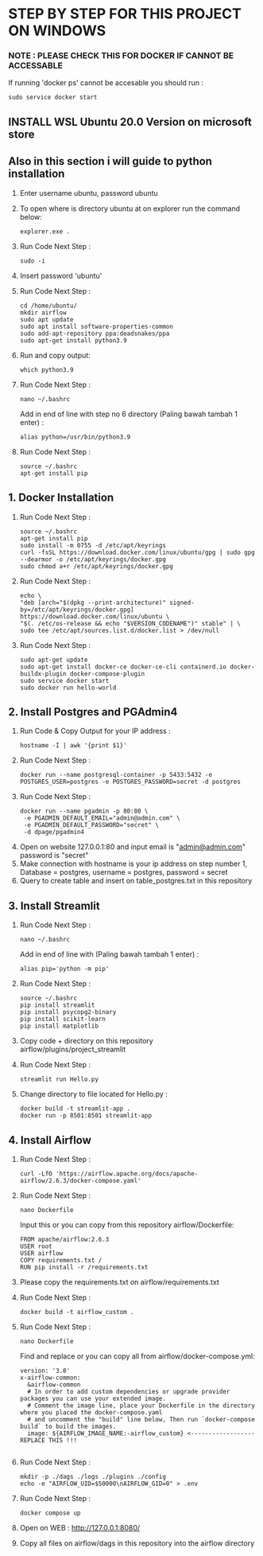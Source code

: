 # STEP BY STEP FOR THIS PROJECT ON WINDOWS


### NOTE : PLEASE CHECK THIS FOR DOCKER IF CANNOT BE ACCESSABLE
   If running 'docker ps' cannot be accesable you should run :
   ```
   sudo service docker start
   ```


## INSTALL WSL Ubuntu 20.0 Version on microsoft store 
## Also in this section i will guide to python installation

1. Enter username ubuntu, password ubuntu
2. To open where is directory ubuntu at on explorer run the command below:
   ```
   explorer.exe .
   ```
3. Run Code Next Step :
   ```
   sudo -i
   ```
4. Insert password 'ubuntu'
5. Run Code Next Step :
   ```
   cd /home/ubuntu/
   mkdir airflow
   sudo apt update
   sudo apt install software-properties-common
   sudo add-apt-repository ppa:deadsnakes/ppa
   sudo apt-get install python3.9
   ```

6. Run and copy output:
   ```
   which python3.9
   ```
7. Run Code Next Step :
   ```
   nano ~/.bashrc
   ```

   Add in end of line with step no 6 directory (Paling bawah tambah 1 enter) :
   ```
   alias python=/usr/bin/python3.9
   ```

8. Run Code Next Step :
   ```
   source ~/.bashrc
   apt-get install pip
   ```

## 1. Docker Installation
1. Run Code Next Step :
   ```
   source ~/.bashrc
   apt-get install pip
   sudo install -m 0755 -d /etc/apt/keyrings
   curl -fsSL https://download.docker.com/linux/ubuntu/gpg | sudo gpg --dearmor -o /etc/apt/keyrings/docker.gpg
   sudo chmod a+r /etc/apt/keyrings/docker.gpg
   ```

2. Run Code Next Step :
   ```
   echo \
   "deb [arch="$(dpkg --print-architecture)" signed-by=/etc/apt/keyrings/docker.gpg] https://download.docker.com/linux/ubuntu \
   "$(. /etc/os-release && echo "$VERSION_CODENAME")" stable" | \
   sudo tee /etc/apt/sources.list.d/docker.list > /dev/null
   ```
3. Run Code Next Step :
   ```
   sudo apt-get update
   sudo apt-get install docker-ce docker-ce-cli containerd.io docker-buildx-plugin docker-compose-plugin
   sudo service docker start
   sudo docker run hello-world
   ```

   
## 2. Install Postgres and PGAdmin4
1. Run Code & Copy Output for your IP address :
   ```
   hostname -I | awk '{print $1}'
   ```
2. Run Code Next Step :
   ```
   docker run --name postgresql-container -p 5433:5432 -e POSTGRES_USER=postgres -e POSTGRES_PASSWORD=secret -d postgres
   ```
4. Run Code Next Step :
   ```
   docker run --name pgadmin -p 80:80 \
    -e PGADMIN_DEFAULT_EMAIL="admin@admin.com" \
    -e PGADMIN_DEFAULT_PASSWORD="secret" \
    -d dpage/pgadmin4
   ```
5. Open on website 127.0.0.1:80 and input email is "admin@admin.com" password is "secret"
6. Make connection with hostname is your ip address on step number 1, Database = postgres, username = postgres, password = secret
7. Query to create table and insert on table_postgres.txt in this repository


## 3. Install Streamlit
1. Run Code  Next Step :
   ```
   nano ~/.bashrc
   ```
   
   Add in end of line with (Paling bawah tambah 1 enter) :
   ```
   alias pip='python -m pip'
   ```
2. Run Code Next Step :
   ```
   source ~/.bashrc
   pip install streamlit
   pip install psycopg2-binary
   pip install scikit-learn
   pip install matplotlib
   ```
3. Copy code + directory on this repository airflow/plugins/project_streamlit
4. Run Code Next Step :
   ```
   streamlit run Hello.py
   ```
5. Change directory to file located for Hello.py :
   ```
   docker build -t streamlit-app .
   docker run -p 8501:8501 streamlit-app
   ```

## 4. Install Airflow
1. Run Code  Next Step :
   ```
   curl -LfO 'https://airflow.apache.org/docs/apache-airflow/2.6.3/docker-compose.yaml'
   ```

2. Run Code  Next Step :
   ```
   nano Dockerfile 
   ```
   Input this or you can copy from this repository airflow/Dockerfile:
   ```
   FROM apache/airflow:2.6.3
   USER root
   USER airflow
   COPY requirements.txt /
   RUN pip install -r /requirements.txt
   ```
3. Please copy the requirements.txt on airflow/requirements.txt
4. Run Code Next Step :
   ```
   docker build -t airflow_custom .
   ```
5. Run Code  Next Step :
   ```
   nano Dockerfile 
   ```
   Find and replace or you can copy all from airflow/docker-compose.yml:
   ```
   version: '3.8'
   x-airflow-common:
     &airflow-common
     # In order to add custom dependencies or upgrade provider packages you can use your extended image.
     # Comment the image line, place your Dockerfile in the directory where you placed the docker-compose.yaml
     # and uncomment the "build" line below, Then run `docker-compose build` to build the images.
     image: ${AIRFLOW_IMAGE_NAME:-airflow_custom} <------------------ REPLACE THIS !!!

   
   ```
6. Run Code  Next Step :
   ```
   mkdir -p ./dags ./logs ./plugins ./config
   echo -e "AIRFLOW_UID=$50000\nAIRFLOW_GID=0" > .env
   ```
7. Run Code  Next Step :
   ```
   docker compose up
   ```
8. Open on WEB : http://127.0.0.1:8080/
9. Copy all files on airflow/dags in this repository into the airflow directory

